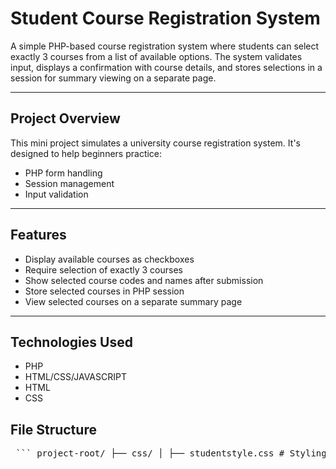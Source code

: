 # Student Course Registration System

A simple PHP-based course registration system where students can select exactly 3 courses from a list of available options. The system validates input, displays a confirmation with course details, and stores selections in a session for summary viewing on a separate page.

---

## Project Overview

This mini project simulates a university course registration system. It's designed to help beginners practice:

- PHP form handling
- Session management
- Input validation

---

## Features

- Display available courses as checkboxes
- Require selection of exactly 3 courses
- Show selected course codes and names after submission
- Store selected courses in PHP session
- View selected courses on a separate summary page

---

## Technologies Used

- PHP
- HTML/CSS/JAVASCRIPT
- HTML
- CSS 

## File Structure

<pre> ``` project-root/ ├── css/ │ ├── studentstyle.css # Styling for student registration page │ └── summarystyle.css # Styling for summary page │ ├── forms/ │ ├── student.php # Handles student input and stores in session │ └── summary.php # Displays selected courses │ ├── images/ │ ├── background.png # Background image │ └── logoplp.png # PLP logo image │ ├── index.php # Main course selection form ├── style.css # Shared or landing page styles └── README.md # Project documentation ``` </pre>


